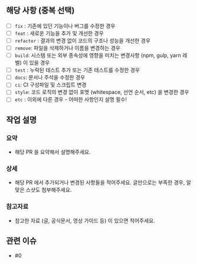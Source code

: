 <!-- PULL REQUEST TEMPLATE -->
<!-- (체크박스 "[ ]"를 "[x]"로 작성하여, 체크해주세요) -->

## 해당 사항 (중복 선택)

- [ ] `fix` : 기존에 있던 기능이나 버그를 수정한 경우
- [ ] `feat` : 새로운 기능을 추가 및 개선한 경우
- [ ] `refactor` : 결과의 변경 없이 코드의 구조나 성능을 개선한 경우
- [ ] `remove`: 파일을 삭제하거나 이름을 변경하는 경우
- [ ] `build`: 시스템 또는 외부 종속성에 영향을 미치는 변경사항 (npm, gulp, yarn 레벨) 이 있을 경우
- [ ] `test` : 누락된 테스트 추가 또는 기존 테스트를 수정한 경우
- [ ] `docs`: 문서나 주석을 수정한 경우
- [ ] `ci`: CI 구성파일 및 스크립트 변경
- [ ] `style`: 코드 로직의 변경 없이 포맷 (whitespace, 선언 순서, etc) 을 변경한 경우
- [ ] `etc` : 이외에 다른 경우 - 어떠한 사항인지 설명 필수!

## 작업 설명

### 요약

- 해당 PR 을 요약해서 설명해주세요.

### 상세

- 해당 PR 에서 추가되거나 변경된 사항들을 적어주세요. 글만으로는 부족한 경우, 알맞은 스샷도 첨부해주세요.

### 참고자료

<!-- 참고한 자료의 링크와 설명을 적어주세요. 없다면 '없음' 으로 적어주세요. -->
<!-- ex. [MSA 적용기](https://www.google.com/search?q=MSA+%EC%A0%81%EC%9A%A9%EA%B8%B0) 형식으로 적어주세요. -->

- 참고한 자료 (글, 공식문서, 영상 가이드 등) 이 있으면 적어주세요.

## 관련 이슈

<!-- 아래에 이슈번호를 적어주세요. 예) - #329 -->
<!-- Umbrella 이슈의 하위 이슈일 경우, Umbrella 이슈를 먼저, 하위 이슈를 들여쓰기해서 둘 다 적어주세요! -->

- #0
